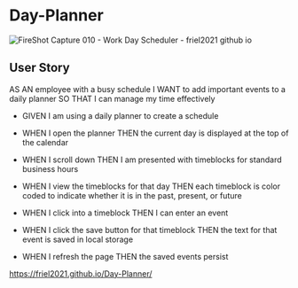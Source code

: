 # Day-Planner

![FireShot Capture 010 - Work Day Scheduler - friel2021 github io](https://user-images.githubusercontent.com/87154134/128555308-40563361-6049-4d49-b080-b6112637ff00.png)


## User Story

AS AN employee with a busy schedule
I WANT to add important events to a daily planner
SO THAT I can manage my time effectively

- GIVEN I am using a daily planner to create a schedule

- WHEN I open the planner
  THEN the current day is displayed at the top of the calendar

- WHEN I scroll down
  THEN I am presented with timeblocks for standard business hours

- WHEN I view the timeblocks for that day
  THEN each timeblock is color coded to indicate whether it is in the past, present, or future

- WHEN I click into a timeblock
  THEN I can enter an event

- WHEN I click the save button for that timeblock
  THEN the text for that event is saved in local storage
  
- WHEN I refresh the page
  THEN the saved events persist

https://friel2021.github.io/Day-Planner/

